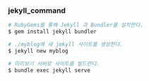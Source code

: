 ### jekyll_command



```bash
# RubyGems를 통해 Jekyll 과 Bundler를 설치한다.
$ gem install jekyll bundler

# ./myblog에 새 jekyll 사이트를 생성한다.
$ jekyll new myblog

# 미리보기 서버로 사이트를 빌드한다.
$ bundle exec jekyll serve 
```

